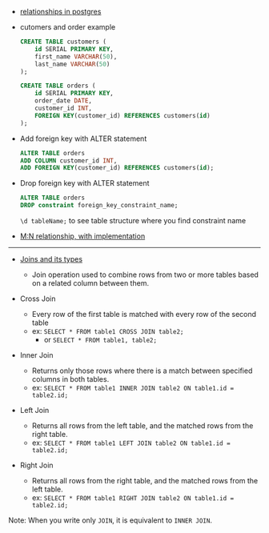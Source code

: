 - [relationships in postgres](https://youtu.be/cnzka7kF5Zk?si=klL17GOshdGn9K3D&t=10037)


- cutomers and order example
    ```sql
    CREATE TABLE customers (
        id SERIAL PRIMARY KEY,
        first_name VARCHAR(50),
        last_name VARCHAR(50)
    );

    CREATE TABLE orders (
        id SERIAL PRIMARY KEY,
        order_date DATE,
        customer_id INT,
        FOREIGN KEY(customer_id) REFERENCES customers(id)
    );
    ```
- Add foreign key with ALTER statement
    ```sql
    ALTER TABLE orders
    ADD COLUMN customer_id INT,
    ADD FOREIGN KEY(customer_id) REFERENCES customers(id);
    ```
- Drop foreign key with ALTER statement
    ```sql
    ALTER TABLE orders
    DROP constraint foreign_key_constraint_name;
    ```

    `\d tableName;` to see table structure where you find constraint name

- [M:N relationship, with implementation](https://youtu.be/cnzka7kF5Zk?si=oOYH80WHMGA0qju7&t=11567)

---
- [Joins and its types](https://youtu.be/cnzka7kF5Zk?si=A1Ko8CEyuCAN_hDP&t=10867)

    - Join operation used to combine rows from two or more tables based on a related column between them.

- Cross Join
    - Every row of the first table is matched with every row of the second table
    - ex: `SELECT * FROM table1 CROSS JOIN table2;`
        - or `SELECT * FROM table1, table2;`

- Inner Join
    - Returns only those rows where there is a match between specified columns in both tables.
    - ex: `SELECT * FROM table1 INNER JOIN table2 ON table1.id = table2.id;`

- Left Join
    - Returns all rows from the left table, and the matched rows from the right table.
    - ex: `SELECT * FROM table1 LEFT JOIN table2 ON table1.id = table2.id;`

- Right Join    
    - Returns all rows from the right table, and the matched rows from the left table.
    - ex: `SELECT * FROM table1 RIGHT JOIN table2 ON table1.id = table2.id;`


Note: When you write only `JOIN`, it is equivalent to `INNER JOIN`.
